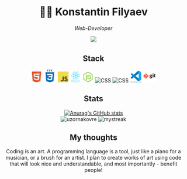 <h1 align="center">👨‍💻 Konstantin Filyaev</h1>
<p align="center"><i>Web-Developer</i></p>  

<p align="center"><img src="https://www.codewars.com/users/uzornakovre/badges/small"></p>  


<h2 align="center">Stack</h2>  

<div align="center">
  <img src="https://raw.githubusercontent.com/devicons/devicon/1119b9f84c0290e0f0b38982099a2bd027a48bf1/icons/html5/html5-original.svg"  width="30" alt="HTML5">
  <img src="https://raw.githubusercontent.com/devicons/devicon/1119b9f84c0290e0f0b38982099a2bd027a48bf1/icons/css3/css3-plain-wordmark.svg" width="35" alt="CSS">
  <img src="https://raw.githubusercontent.com/devicons/devicon/1119b9f84c0290e0f0b38982099a2bd027a48bf1/icons/javascript/javascript-original.svg"  width="30" alt="JS">
  <img src="https://raw.githubusercontent.com/devicons/devicon/1119b9f84c0290e0f0b38982099a2bd027a48bf1/icons/react/react-original-wordmark.svg" width="30" alt="React">
  <img src="https://raw.githubusercontent.com/devicons/devicon/1119b9f84c0290e0f0b38982099a2bd027a48bf1/icons/nodejs/nodejs-original.svg" width="30" alt="nodejs">
  <img src="https://upload.wikimedia.org/wikipedia/commons/3/33/Figma-logo.svg" width="20" alt="CSS">
  <img src="https://www.shareicon.net/data/128x128/2015/10/06/113547_planet_512x512.png" width="33" alt="CSS">
  <img src="https://raw.githubusercontent.com/devicons/devicon/1119b9f84c0290e0f0b38982099a2bd027a48bf1/icons/vscode/vscode-original-wordmark.svg" width="32">
  <img src="https://raw.githubusercontent.com/devicons/devicon/1119b9f84c0290e0f0b38982099a2bd027a48bf1/icons/git/git-original-wordmark.svg" width="35" alt="Git">
</div>

<h2 align="center">Stats</h2>   
<div align="center">
  
  
[![Anurag's GitHub stats](https://github-readme-stats.vercel.app/api?username=uzornakovre&show_icons=true&theme=tokyonight)](https://github.com/uzornakovre/github-readme-stats)  
<img width="338" src="https://github-readme-stats.vercel.app/api/top-langs?username=uzornakovre&theme=tokyonight&show_icons=true&locale=en&layout=compact" alt="uzornakovre" />
<img width="400" src="https://github-readme-streak-stats.herokuapp.com/?user=uzornakovre&theme=tokyonight" alt="mystreak"/>

            
</div>

<h2 align="center">My thoughts</h2> 

<p align="center">Coding is an art. A programming language is a tool, just like a piano for a musician, or a brush for an artist. I plan to create works of art using code that will look nice and understandable, and most importantly - benefit people!</p>

<!--
**uzornakovre/uzornakovre** is a ✨ _special_ ✨ repository because its `README.md` (this file) appears on your GitHub profile.
.
Here are some ideas to get you started:

- 🔭 I’m currently working on ...
- 🌱 I’m currently learning ...
- 👯 I’m looking to collaborate on ...
- 🤔 I’m looking for help with ...
- 💬 Ask me about ...
- 📫 How to reach me: ...
- 😄 Pronouns: ...
- ⚡ Fun fact: ...
![codewars badge](https://www.codewars.com/users/uzornakovre/badges/small)  



<h2 align="left">Contacts</h2>  
E-mail: <i>konstantin.filyaev.1@gmail.com</i>  

Telegram: <i>@uzornakovre_official</i>
-->
